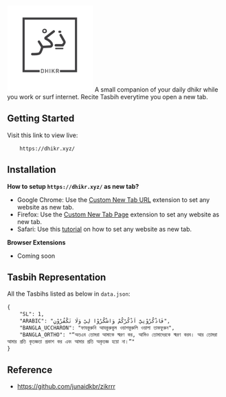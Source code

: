 <img src="img/dhikr_gray.png" alt="dhikr" width="200">
A small companion of your daily dhikr while you work or surf internet. Recite Tasbih everytime you open a new tab.

## Getting Started
Visit this link to view live:
```
    https://dhikr.xyz/
```
## Installation
**How to setup `https://dhikr.xyz/` as new tab?**
- Google Chrome: Use the [Custom New Tab URL](https://chrome.google.com/webstore/detail/custom-new-tab-url/mmjbdbjnoablegbkcklggeknkfcjkjia) extension to set any website as new tab.
- Firefox: Use the [Custom New Tab Page](https://addons.mozilla.org/en-US/firefox/addon/custom-new-tab-page/) extension to set any website as new tab.
- Safari: Use this [tutorial](https://www.howtogeek.com/284582/how-to-open-a-new-tab-to-a-specific-webpage-in-your-browser/) on how to set any website as new tab.

**Browser Extensions**
- Coming soon

## Tasbih Representation
All the Tasbihs listed as below in `data.json`:
```
{
    "SL": 1,
    "ARABIC": "فَاذْكُرُوْنِيْٓ اَذْكُرْكُمْ وَاشْكُرُوْا لِيْ وَلَا تَكْفُرُوْنِ",
    "BANGLA_UCCHARON": "ফাযকুরুনি আযকুরুকুম ওয়াশকুরুলি ওয়ালা তাকফুরুন",
    "BANGLA_ORTHO": "“অতএব তোমরা আমাকে স্মরণ কর, আমিও তোমাদেরকে স্মরণ করব। আর তোমরা আমার প্রতি কৃতজ্ঞতা প্রকাশ কর এবং আমার প্রতি অকৃতজ্ঞ হয়ো না।”"
}
```


## Reference
- https://github.com/junaidkbr/zikrrr

